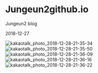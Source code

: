 # Jungeun2github.io
Jungeun2 blog

2018-12-27

![kakaotalk_photo_2018-12-28-21-35-34](https://user-images.githubusercontent.com/45205109/50515802-30de2280-0aea-11e9-9bbb-b5a3868a1f72.jpeg)
![kakaotalk_photo_2018-12-28-21-35-50](https://user-images.githubusercontent.com/45205109/50515805-320f4f80-0aea-11e9-9888-0b4aaec6e9f9.jpeg)
![kakaotalk_photo_2018-12-28-21-36-09](https://user-images.githubusercontent.com/45205109/50515806-33407c80-0aea-11e9-8e8c-fd406ebba35b.jpeg)
![kakaotalk_photo_2018-12-28-21-36-16](https://user-images.githubusercontent.com/45205109/50515808-3471a980-0aea-11e9-8296-fcff7c4edf07.jpeg)
![kakaotalk_photo_2018-12-28-21-36-22](https://user-images.githubusercontent.com/45205109/50515811-363b6d00-0aea-11e9-8104-bd72ff8b3550.jpeg)
